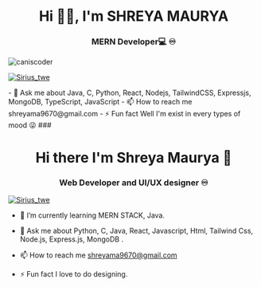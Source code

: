 <h1 align="center">Hi 🙋‍♂️, I'm SHREYA MAURYA</h1>
<h3 align="center">MERN Developer💻 ♾️</h3>

<p align="left"> <img src="https://komarev.com/ghpvc/?username=caniscoder&label=Profile%20views&color=0e75b6&style=flat" alt="caniscoder" /> </p>



<p align="left"> <a href="https://twitter.com/Sirius_twe" target="blank"><img src="https://img.shields.io/twitter/follow/Sirius_twe?logo=twitter&style=for-the-badge" alt="Sirius_twe"  /></a> </p>

<!-- 🔭 I’m currently working on [Tryeno Softwares]--!>
<!-- 🌱 I’m currently learning **DevOps, Kubernetes, Docker, (Android - Flutter, Kotlin)**--!>

<!-- 👯 I’m looking to collaborate on [kubernetes](https://github.com/kubernetes/kubernetes)--!>

- 💬 Ask me about Java, C, Python, React, Nodejs, TailwindCSS, Expressjs, MongoDB, TypeScript, JavaScript

- 📫 How to reach me shreyama9670@gmail.com

- ⚡ Fun fact Well I'm exist in every types of mood 😜




### <h1 align='center'>Hi there I'm Shreya Maurya 👋</h1>
<h3 align="center"> Web Developer and UI/UX designer ♾️</h3>

<p align="left"> <a href="https://twitter.com/Sirius_twe" target="blank"><img src="https://img.shields.io/twitter/follow/Sirius_twe?logo=twitter&style=for-the-badge" alt="Sirius_twe"  /></a> </p>

<!-- - 🔭 I’m currently working on [Tryeno Software]-->
<!--(https://github.com/CanisCoder/All-In-One-Application-) -->


- 🌱 I’m currently learning MERN STACK, Java.
<!--- 👯 I’m looking to collaborate on ...
- 🤔 I’m looking for help with ...-->
- 💬 Ask me about  Python, C, Java, React, Javascript, Html, Tailwind Css, Node.js, Express.js, MongoDB .

- 📫 How to reach me shreyama9670@gmail.com
<!--- 😄 Pronouns: ... -->
- ⚡ Fun fact I love to do designing.
